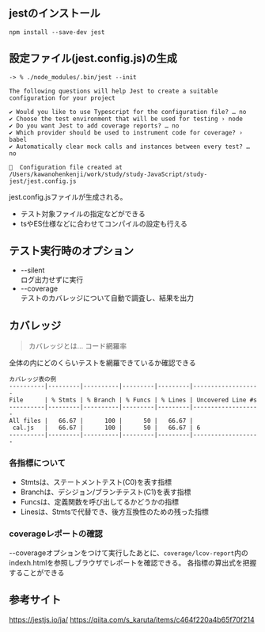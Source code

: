 ## jestのインストール
```
npm install --save-dev jest
```

## 設定ファイル(jest.config.js)の生成
```
-> % ./node_modules/.bin/jest --init

The following questions will help Jest to create a suitable configuration for your project

✔ Would you like to use Typescript for the configuration file? … no
✔ Choose the test environment that will be used for testing › node
✔ Do you want Jest to add coverage reports? … no
✔ Which provider should be used to instrument code for coverage? › babel
✔ Automatically clear mock calls and instances between every test? … no

📝  Configuration file created at /Users/kawanohenkenji/work/study/study-JavaScript/study-jest/jest.config.js
```

jest.config.jsファイルが生成される。
- テスト対象ファイルの指定などができる
- tsやES仕様などに合わせてコンパイルの設定も行える

## テスト実行時のオプション
- --silent  
ログ出力せずに実行
- --coverage  
テストのカバレッジについて自動で調査し、結果を出力

## カバレッジ
> カバレッジとは... コード網羅率  

全体の内にどのくらいテストを網羅できているか確認できる

```
カバレッジ表の例
----------|---------|----------|---------|---------|-------------------
File      | % Stmts | % Branch | % Funcs | % Lines | Uncovered Line #s 
----------|---------|----------|---------|---------|-------------------
All files |   66.67 |      100 |      50 |   66.67 |                   
 cal.js   |   66.67 |      100 |      50 |   66.67 | 6                 
----------|---------|----------|---------|---------|-------------------
```

### 各指標について
- Stmtsは、ステートメントテスト(C0)を表す指標
- Branchは、デシジョン/ブランチテスト(C1)を表す指標
- Funcsは、定義関数を呼び出してるかどうかの指標
- Linesは、Stmtsで代替でき、後方互換性のための残った指標

### coverageレポートの確認
--coverageオプションをつけて実行したあとに、`coverage/lcov-report`内のindexh.htmlを参照しブラウザでレポートを確認できる。
各指標の算出式を把握することができる


## 参考サイト
https://jestjs.io/ja/
https://qiita.com/s_karuta/items/c464f220a4b65f70f214
